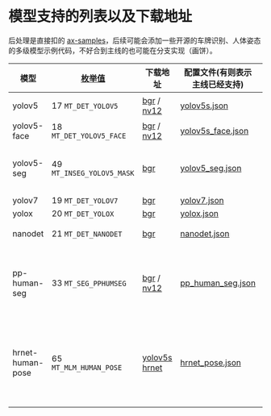 # 模型支持的列表以及下载地址
后处理是直接扣的 [ax-samples](https://github.com/AXERA-TECH/ax-samples)，后续可能会添加一些开源的车牌识别、人体姿态的多级模型示例代码，不好合到主线的也可能在分支实现（画饼）。

|模型|[枚举值](../examples/sample_run_joint/sample_run_joint_post_process.h)|下载地址|配置文件(有则表示主线已经支持)|备注|
|-|-|-|-|-|
|yolov5|17 ```MT_DET_YOLOV5```|[bgr](https://github.com/AXERA-TECH/ax-models/raw/main/ax620/yolov5s.joint) / [nv12](https://github.com/AXERA-TECH/ax-models/raw/main/ax620/yolov5s-face.joint)|[yolov5s.json](../examples/sample_run_joint/config/yolov5s.json)|[如何更换自己训练的 yolov5 模型](../docs/how_to_deploy_custom_yolov5_model.md)|
|yolov5-face|18 ```MT_DET_YOLOV5_FACE```|[bgr](https://github.com/AXERA-TECH/ax-models/raw/main/ax620/yolov5s.joint) / [nv12](https://github.com/AXERA-TECH/ax-models/raw/main/ax620/yolov5s_face_nv12_11.joint)|[yolov5s_face.json](../examples/sample_run_joint/config/yolov5s_face.json)|[yolov5-face](https://github.com/deepcam-cn/yolov5-face)|
|yolov5-seg|49 ```MT_INSEG_YOLOV5_MASK```|[bgr](https://github.com/AXERA-TECH/ax-models/raw/main/ax620/yolov5s-seg.joint)|[yolov5_seg.json](../examples/sample_run_joint/config/yolov5_seg.json)|有内存泄漏，cv::Mat指针无法delete，但是可以release，泄露几个小时演示一下是没问题的|
|yolov7|19 ```MT_DET_YOLOV7```|[bgr](https://github.com/AXERA-TECH/ax-models/raw/main/ax620/yolov7-tiny.joint)|[yolov7.json](../examples/sample_run_joint/config/yolov7.json)|-|
|yolox|20 ```MT_DET_YOLOX```|[bgr](https://github.com/AXERA-TECH/ax-models/raw/main/ax620/yolox_s.joint)|[yolox.json](../examples/sample_run_joint/config/yolox.json)|-|
|nanodet|21 ```MT_DET_NANODET```|[bgr](https://github.com/AXERA-TECH/ax-models/raw/main/ax620/nanom.joint)|[nanodet.json](../examples/sample_run_joint/config/nanodet.json)|需要改很多东西，模型转换可能比较困难|
|pp-human-seg|33 ```MT_SEG_PPHUMSEG```|[bgr](https://github.com/AXERA-TECH/ax-models/raw/main/ax620/pp_human_seg_mobile_sim.joint) / [nv12](https://github.com/AXERA-TECH/ax-models/raw/main/ax620/pp_human_seg_mobile_sim_nv12.joint)|[pp_human_seg.json](../examples/sample_run_joint/config/pp_human_seg.json)|~~在 [fork的分支](https://github.com/ZHEQIUSHUI/ax-pipeline/tree/pphumseg) 实现了，但是只在```sample_vin_ivps_joint_vo```实现了，暂时不好合到主线，可能是以后的kpi，未来可期~~ ***主线已支持***|
|hrnet-human-pose|65 ```MT_MLM_HUMAN_POSE```|[yolov5s](https://github.com/AXERA-TECH/ax-models/raw/main/ax620/yolov5s.joint) [hrnet](https://github.com/AXERA-TECH/ax-models/raw/main/ax620/hrnet_256x192.joint)|[hrnet_pose.json](../examples/sample_run_joint/config/hrnet_pose.json)|前置通过yolov5s检测，抠图进行人体姿态检测。暂时有bug，已经push同事在帮忙修，将就先用。***两个模型暂时必须为相同的 NV12/BGR/RGB 格式输入***。|